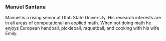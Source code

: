 


### Manuel Santana
Manuel is a rising senior at Utah State University. His research interests are in all areas of computational an applied math. When not doing math he enjoys European handball, pickleball, raquetball, and cooking with his wife Emily.
